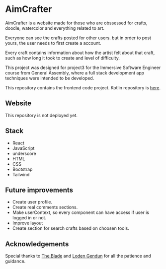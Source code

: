 # AimCrafter

AimCrafter is a website made for those who are obssessed for crafts, doodle, watercolor and everything related to art.

Everyone can see the crafts posted for other users. but in order to post yours, the user needs to first create a
account.

Every craft contains information about how the artist felt about that craft, such as how long it took to create and
level of difficulty.

This project was designed for project3 for the Immersive Software Engineer course from General Assembly, where a full
stack development app techniques were intended to be developed.

This repository contains the frontend code project. Kotlin repository
is [here](https://github.com/isabelsousac/AimCrafter-backend).

## Website

This repository is not deployed yet.

## Stack

 * React
 * JavaScript
 * underscore
 * HTML
 * CSS
 * Bootstrap
 * Tailwind

## Future improvements

* Create user profile.
* Create real comments sections. 
* Make userContext, so every component can have access if user is logged in or not.
* Improve layout
* Create section for search crafts based on choosen tools.

## Acknowledgements

Special thanks to [The Blade](https://github.com/wofockham) and  [Loden Gendun](https://github.com/Tenzang) for all the
patience and guidance.
